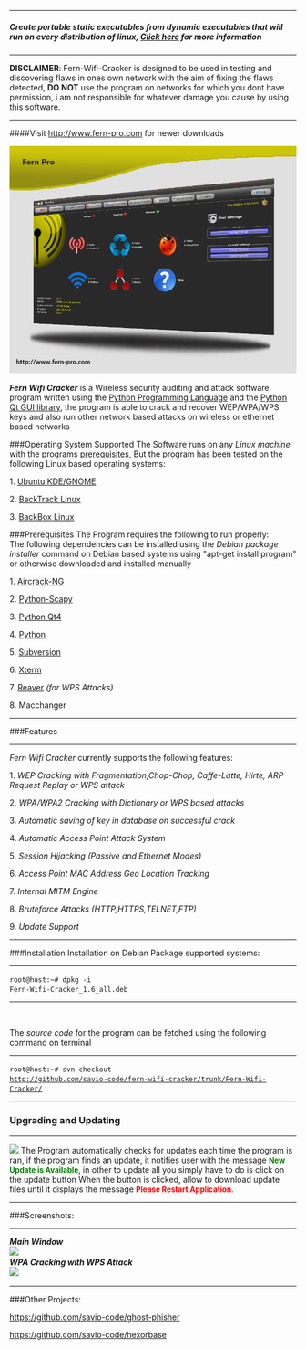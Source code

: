 <hr>
<h5>Create portable static executables from dynamic executables that will run on every distribution of linux, <a target="_blank" href="http://www.elfex-pro.com">Click here</a> for more information</h5>
<hr>

<b>DISCLAIMER</b>: Fern-Wifi-Cracker is designed to be used in testing and discovering flaws in ones own network with the aim of fixing the flaws detected, <b>DO NOT</b> use the program on networks for which you dont have permission, i am not responsible for whatever damage you cause by using this software.
<hr/> 

####Visit <a href="http://www.fern-pro.com/">http://www.fern-pro.com</a> for newer downloads
<br>

<a href="http://www.fern-pro.com/"><img src="https://raw.githubusercontent.com/savio-code/savio-project-images/master/Fern/shadow_case.png"/></a>
<br>


<i><b>Fern Wifi Cracker</b></i> is a Wireless security auditing and attack software program written using the <a href="http://www.python.org/">Python Programming Language</a> and the <a href="http://www.riverbankcomputing.co.uk/software/pyqt/intro">Python Qt GUI library</a>, the program is able to crack and recover WEP/WPA/WPS keys and also run other network based attacks on wireless or ethernet based networks</p>

###Operating System Supported
The Software runs on any <i>Linux machine</i> with the programs <a href="#prerequisites">prerequisites</a>, But the program has been tested on the following Linux based operating systems:

<p>1. <a href="http://www.ubuntu.com/">Ubuntu KDE/GNOME</a></p>
<p>2. <a href="http://www.backtrack-linux.org/">BackTrack Linux</a></p>
<p>3. <a href="http://www.backbox.org/">BackBox Linux</a></p>

###Prerequisites
The Program requires the following to run properly:<br>
The following dependencies can be installed using the <i>Debian package installer</i> command on Debian based systems using "apt-get install program" or otherwise downloaded
and installed manually

<p>1. <a href="http://www.aircrack-ng.org/">Aircrack-NG</a></p>
<p>2. <a href="http://www.secdev.org/projects/scapy/">Python-Scapy</a></p>
<p>3. <a href="http://www.riverbankcomputing.co.uk/software/pyqt/intro">Python Qt4</a></p>
<p>4. <a href="http://www.python.org/">Python</a></p>
<p>5. <a href="http://subversion.tigris.org/">Subversion</a></p>
<p>6. <a href="http://invisible-island.net/xterm/">Xterm</a></p>
<p>7. <a href="http://code.google.com/p/reaver-wps/">Reaver</a><i> (for WPS Attacks)</i></p>
<p>8. Macchanger</p>

<hr>

###Features
<hr>
<i>Fern Wifi Cracker</i> currently supports the following features:

<p>1. <i>WEP Cracking with Fragmentation,Chop-Chop, Caffe-Latte, Hirte, ARP Request Replay or WPS attack</i></p>
<p>2. <i>WPA/WPA2 Cracking with Dictionary or WPS based attacks</i></p>
<p>3. <i>Automatic saving of key in database on successful crack</i></p>
<p>4. <i>Automatic Access Point Attack System</i></p>
<p>5. <i>Session Hijacking (Passive and Ethernet Modes)</i></p>
<p>6. <i>Access Point MAC Address Geo Location Tracking</i></p>
<p>7. <i>Internal MITM Engine</i></p>
<p>8. <i>Bruteforce Attacks (HTTP,HTTPS,TELNET,FTP)</i></p>
<p>9. <i>Update Support</i></p>

<hr>

###Installation
Installation on Debian Package supported systems:
<br><hr>
<code>root@host:~# dpkg -i Fern-Wifi-Cracker_1.6_all.deb</code>
<hr><br>

The <i>source code</i> for the program can be fetched using the following command on terminal
<br><hr>
<code>root@host:~# svn checkout http://github.com/savio-code/fern-wifi-cracker/trunk/Fern-Wifi-Cracker/</code>
<hr>

<h3 id="updating">Upgrading and Updating</h3>
<hr>
<img src="http://savio-project-images.googlecode.com/files/update_button.png">
The Program automatically checks for updates each time the program is ran, if the program finds an update, it notifies
user with the message <b><font color="green" size="2pt">New Update is Available</font></b>,  in other to update all you simply have to do is click on the update button
When the button is clicked, allow to download update files until it displays the message <b><font color="red" size="2pt">Please Restart Application</font></b>.
<hr>

###Screenshots:
<hr>
<i><b>Main Window</b></i>
<br>

<img src="http://savio-project-images.googlecode.com/files/main_window.PNG">

<br>
<i><b>WPA Cracking with WPS Attack</b></i>
<br>

<img src="http://savio-project-images.googlecode.com/files/wps_image.PNG">

<hr>

###Other Projects:

https://github.com/savio-code/ghost-phisher

https://github.com/savio-code/hexorbase
